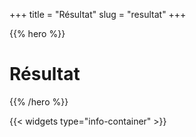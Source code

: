 +++
title = "Résultat"
slug = "resultat"
+++

{{% hero %}}

# Résultat

{{% /hero %}}

{{< widgets type="info-container" >}}
